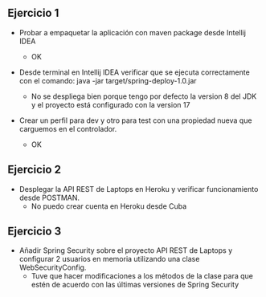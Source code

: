 ## Ejercicio 1

* Probar a empaquetar la aplicación con maven package desde Intellij IDEA
  * OK

* Desde terminal en Intellij IDEA verificar que se ejecuta correctamente con el comando:
java -jar target/spring-deploy-1.0.jar

  * No se despliega bien porque tengo por defecto la version 8 del JDK y el proyecto está configurado con la version 17

* Crear un perfil para dev y otro para test con una propiedad nueva que carguemos en el controlador.
  * OK

## Ejercicio 2

* Desplegar la API REST de Laptops en Heroku y verificar funcionamiento desde POSTMAN.
  * No puedo crear cuenta en Heroku desde Cuba

## Ejercicio 3

* Añadir Spring Security sobre el proyecto API REST de Laptops y configurar 2 usuarios en memoria utilizando una clase WebSecurityConfig.
  * Tuve que hacer modificaciones a los métodos de la clase para que estén de acuerdo con las últimas versiones de Spring Security